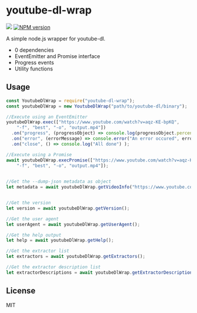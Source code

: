 # youtube-dl-wrap

![](https://github.com/ghjbnm/youtube-dl-wrap/workflows/Node.js%20CI/badge.svg)
<a href="https://npmjs.org/package/youtube-dl-wrap" title="View this project on NPM"><img src="https://img.shields.io/npm/v/youtube-dl-wrap.svg" alt="NPM version" /></a>

A simple node.js wrapper for youtube-dl.

* 0 dependencies
* EventEmitter and Promise interface
* Progress events
* Utility functions

## Usage
```javascript
const YoutubeDlWrap = require("youtube-dl-wrap");
const youtubeDlWrap = new YoutubeDlWrap("path/to/youtube-dl/binary");

//Execute using an EventEmitter
youtubeDlWrap.exec(["https://www.youtube.com/watch?v=aqz-KE-bpKQ",
    "-f", "best", "-o", "output.mp4"])
  .on("progress", (progressObject) => console.log(progressObject.percent, progressObject.eta) )
  .on("error", (errorMessage) => console.error("An error occured", errorMessage) )
  .on("close", () => console.log("All done") );

//Execute using a Promise
await youtubeDlWrap.execPromise(["https://www.youtube.com/watch?v=aqz-KE-bpKQ",
    "-f", "best", "-o", "output.mp4"]);
    

//Get the --dump-json metadata as object
let metadata = await youtubeDlWrap.getVideoInfo("https://www.youtube.com/watch?v=aqz-KE-bpKQ");


//Get the version
let version = await youtubeDlWrap.getVersion();

//Get the user agent
let userAgent = await youtubeDlWrap.getUserAgent();

//Get the help output
let help = await youtubeDlWrap.getHelp();

//Get the extractor list
let extractors = await youtubeDlWrap.getExtractors();

//Get the extractor description list
let extractorDescriptions = await youtubeDlWrap.getExtractorDescriptions();
```

## License
MIT
